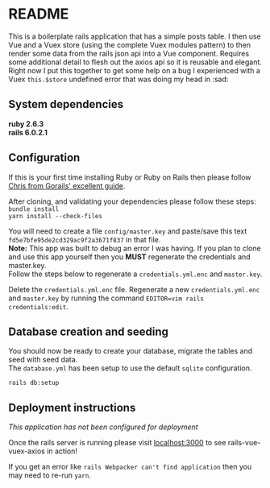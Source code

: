 # README

This is a boilerplate rails application that has a simple posts table. I then use Vue and a Vuex store (using the complete Vuex modules pattern) to then render some data from the rails json api into a Vue component. Requires some additional detail to flesh out the axios api so it is reusable and elegant. Right now I put this together to get some help on a bug I experienced with a Vuex `this.$store` undefined error that was doing my head in :sad:

## System dependencies  

**ruby 2.6.3**  
**rails 6.0.2.1**  

## Configuration  

If this is your first time installing Ruby or Ruby on Rails then please follow [Chris from Gorails' excellent guide](https://gorails.com/setup/ubuntu/18.04).

After cloning, and validating your dependencies please follow these steps:  
`bundle install`  
`yarn install --check-files`

You will need to create a file `config/master.key` and paste/save this text `fd5e7bfe95de2cd329ac9f2a3671f837` in that file.  
**Note:** This app was built to debug an error I was having. If you plan to clone and use this app yourself then you **MUST** regenerate the credentials and master.key.  
Follow the steps below to regenerate a `credentials.yml.enc` and `master.key`.

Delete the `credentials.yml.enc` file.
Regenerate a new `credentials.yml.enc` and `master.key` by running the command `EDITOR=vim rails credentials:edit`.

## Database creation and seeding

You should now be ready to create your database, migrate the tables and seed with seed data.  
The `database.yml` has been setup to use the default `sqlite` configuration.

`rails db:setup`

## Deployment instructions  

_This application has not been configured for deployment_

Once the rails server is running please visit [localhost:3000](http://localhost:3000) to see rails-vue-vuex-axios in action!  

If you get an error like `rails Webpacker can't find application` then you may need to re-run `yarn`.  
